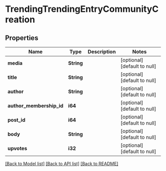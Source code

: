 # TrendingTrendingEntryCommunityCreation

## Properties
Name | Type | Description | Notes
------------ | ------------- | ------------- | -------------
**media** | **String** |  | [optional] [default to null]
**title** | **String** |  | [optional] [default to null]
**author** | **String** |  | [optional] [default to null]
**author_membership_id** | **i64** |  | [optional] [default to null]
**post_id** | **i64** |  | [optional] [default to null]
**body** | **String** |  | [optional] [default to null]
**upvotes** | **i32** |  | [optional] [default to null]

[[Back to Model list]](../README.md#documentation-for-models) [[Back to API list]](../README.md#documentation-for-api-endpoints) [[Back to README]](../README.md)


